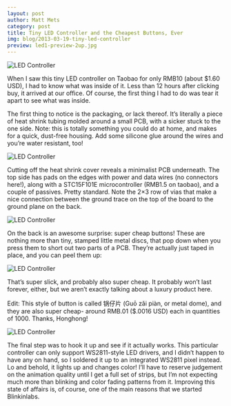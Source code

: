 ```yaml
---
layout: post 
author: Matt Mets
category: post
title: Tiny LED Controller and the Cheapest Buttons, Ever
img: blog/2013-03-19-tiny-led-controller
preview: led1-preview-2up.jpg
---
```


![LED Controller](/images/{{page.img}}/led1.jpg)

When I saw this tiny LED controller on Taobao for only RMB10 (about $1.60 USD), I had to know what was inside of it. Less than 12 hours after clicking buy, it arrived at our office. Of course, the first thing I had to do was tear it apart to see what was inside.

<!--more-->

The first thing to notice is the packaging, or lack thereof. It’s literally a piece of heat shrink tubing molded around a small PCB, with a sicker stuck to the one side. Note: this is totally something you could do at home, and makes for a quick, dust-free housing. Add some silicone glue around the wires and you’re water resistant, too!

![LED Controller](/images/{{page.img}}/led2.jpg)

Cutting off the heat shrink cover reveals a minimalist PCB underneath. The top side has pads on the edges with power and data wires (no connectors here!), along with a STC15F101E microcontroller (RMB1.5 on taobao), and a couple of passives. Pretty standard. Note the 2×3 row of vias that make a nice connection between the ground trace on the top of the board to the ground plane on the back.

![LED Controller](/images/{{page.img}}/led3.jpg)

On the back is an awesome surprise: super cheap buttons! These are nothing more than tiny, stamped little metal discs, that pop down when you press them to short out two parts of a PCB. They’re actually just taped in place, and you can peel them up:

![LED Controller](/images/{{page.img}}/led4.jpg)

That’s super slick, and probably also super cheap. It probably won’t last forever, either, but we aren’t exactly talking about a luxury product here.

Edit: This style of button is called 锅仔片 (Guō zǎi piàn, or metal dome), and they are also super cheap- around RMB.01 ($.0016 USD) each in quantities of 1000. Thanks, Honghong!

![LED Controller](/images/{{page.img}}/led5.jpg)

The final step was to hook it up and see if it actually works. This particular controller can only support WS2811-style LED drivers, and I didn’t happen to have any on hand, so I soldered it up to an integrated WS2811 pixel instead. Lo and behold, it lights up and changes color! I’ll have to reserve judgement on the animation quality until I get a full set of strips, but I’m not expecting much more than blinking and color fading patterns from it. Improving this state of affairs is, of course, one of the main reasons that we started Blinkinlabs.
